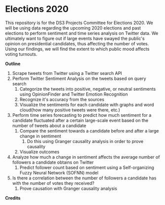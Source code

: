 # Elections 2020
This repository is for the DS3 Projects Committee for Elections 2020. We will be using data regarding the upcoming 2020 elections and past elections to perform sentiment and time series analysis on Twitter data. We ultimately want to figure out if large events have swayed the public's opinion on presidential candidates, thus affecting the number of votes. Using our findings, we will find the extent to which public mood affects voting turnouts. 

**Outline**
1. Scrape tweets from Twitter using a Twitter search API 
2. Perform Twitter Sentiment Analysis on the tweets based on query search
    1. Categorize the tweets into positive, negative, or neutral sentiments using OpinionFinder and Twitter Emotion Recognition  
    2. Recognize it's accuracy from the sources
    3. Visualize the sentiments for each candidate with graphs and word cloud(how many positive tweets were there, etc.)
3. Perform time series forecasting to predict how much sentiment for a candidate fluctuated after a certain large-scale event based on the number of tweets about a candidate
    1. Compare the sentiment towards a candidate before and after a large change in sentiment
        1. Do this using Granger causality analysis in order to prove causality
    2. Visualize outcomes 
4. Analyze how much a change in sentiment affects the average number of followers a candidate obtains on Twitter
    1. Predict follower count based on sentiment using a Self-organizing Fuzzy Neural Network (SOFNN) model
5. Is there a correlation between the number of followers a candidate has with the number of votes they received? 
    1. Prove causation with Granger causality analysis 
    
**Credits**

  
